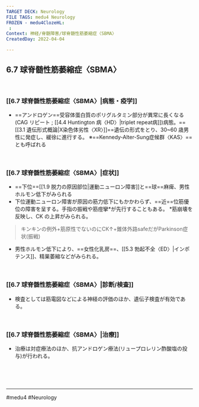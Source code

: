 ```yaml
---
TARGET DECK: Neurology
FILE TAGS: medu4 Neurology
FROZEN - medu4ClozeHL:
 : 
Context: 神経/脊髄障害/球脊髄性筋萎縮症〈SBMA〉
CreatedDay: 2022-04-04

---
```


## 6.7 球脊髄性筋萎縮症〈SBMA〉

<br>

### [[6.7 球脊髄性筋萎縮症〈SBMA〉|病態・疫学]]
* ==アンドロゲン==受容体蛋白質のポリグルタミン部分が異常に長くなる(CAG リピート ; [[4.4 Huntington 病〈HD〉|triplet repeat病]])病態。==[[3.1 遺伝形式概論|X染色体劣性〈XR〉]]==遺伝の形式をとり、30~60 歳男性に発症し、緩徐に進行する。
※==Kennedy-Alter-Sung症候群〈KAS〉==とも呼ばれる
<!--ID: 1649070300753-->


<br>

### [[6.7 球脊髄性筋萎縮症〈SBMA〉|症状]]
* ==下位==[[1.9 脱力の原因部位|運動ニューロン障害]]と==球==麻痺、男性ホルモン低下がみられる
* 下位運動ニューロン障害が原因の筋力低下にもかかわらず、==近==位筋優位の障害を呈する。手指の振戦や筋痙攣\*が先行することもある。
\*筋崩壊を反映し、CK の上昇がみられる。
>キンキンの例外+筋原性でないのにCK↑+錐体外路safeだがParkinson症状(振戦)
* 男性ホルモン低下により、==女性化乳房==、[[5.3 勃起不全〈ED〉|インポテンス]]、精巣萎縮などがみられる。
<!--ID: 1649070300763-->



<br>

### [[6.7 球脊髄性筋萎縮症〈SBMA〉|診断/検査]]
* 検査としては筋電図などによる神経の評価のほか、遺伝子検査が有効である。

<br>

### [[6.7 球脊髄性筋萎縮症〈SBMA〉|治療]]
* 治療は対症療法のほか、抗アンドロゲン療法(リュープロレリン酢酸塩の投与)が行われる。




<br><br><br>

---
#medu4 #Neurology 